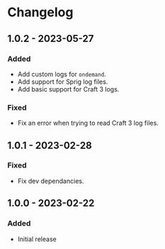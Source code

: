 # Changelog

## 1.0.2 - 2023-05-27

### Added
- Add custom logs for `ondemand`.
- Add support for Sprig log files.
- Add basic support for Craft 3 logs.

### Fixed
- Fix an error when trying to read Craft 3 log files.

## 1.0.1 - 2023-02-28

### Fixed
- Fix dev dependancies.

## 1.0.0 - 2023-02-22

### Added
- Initial release
